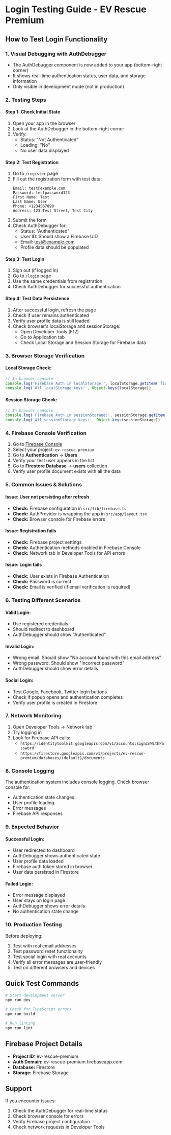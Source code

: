 # Login Testing Guide - EV Rescue Premium

## How to Test Login Functionality

### 1. **Visual Debugging with AuthDebugger**
- The AuthDebugger component is now added to your app (bottom-right corner)
- It shows real-time authentication status, user data, and storage information
- Only visible in development mode (not in production)

### 2. **Testing Steps**

#### **Step 1: Check Initial State**
1. Open your app in the browser
2. Look at the AuthDebugger in the bottom-right corner
3. Verify:
   - Status: "Not Authenticated"
   - Loading: "No"
   - No user data displayed

#### **Step 2: Test Registration**
1. Go to `/register` page
2. Fill out the registration form with test data:
   ```
   Email: test@example.com
   Password: testpassword123
   First Name: Test
   Last Name: User
   Phone: +1234567890
   Address: 123 Test Street, Test City
   ```
3. Submit the form
4. Check AuthDebugger for:
   - Status: "Authenticated"
   - User ID: Should show a Firebase UID
   - Email: test@example.com
   - Profile data should be populated

#### **Step 3: Test Login**
1. Sign out (if logged in)
2. Go to `/login` page
3. Use the same credentials from registration
4. Check AuthDebugger for successful authentication

#### **Step 4: Test Data Persistence**
1. After successful login, refresh the page
2. Check if user remains authenticated
3. Verify user profile data is still loaded
4. Check browser's localStorage and sessionStorage:
   - Open Developer Tools (F12)
   - Go to Application tab
   - Check Local Storage and Session Storage for Firebase data

### 3. **Browser Storage Verification**

#### **Local Storage Check:**
```javascript
// In browser console
console.log('Firebase Auth in localStorage:', localStorage.getItem('firebase:authUser'))
console.log('All localStorage keys:', Object.keys(localStorage))
```

#### **Session Storage Check:**
```javascript
// In browser console
console.log('Firebase Auth in sessionStorage:', sessionStorage.getItem('firebase:authUser'))
console.log('All sessionStorage keys:', Object.keys(sessionStorage))
```

### 4. **Firebase Console Verification**

1. Go to [Firebase Console](https://console.firebase.google.com/)
2. Select your project: `ev-rescue-premium`
3. Go to **Authentication** → **Users**
4. Verify your test user appears in the list
5. Go to **Firestore Database** → **users** collection
6. Verify user profile document exists with all the data

### 5. **Common Issues & Solutions**

#### **Issue: User not persisting after refresh**
- **Check:** Firebase configuration in `src/lib/firebase.ts`
- **Check:** AuthProvider is wrapping the app in `src/app/layout.tsx`
- **Check:** Browser console for Firebase errors

#### **Issue: Registration fails**
- **Check:** Firebase project settings
- **Check:** Authentication methods enabled in Firebase Console
- **Check:** Network tab in Developer Tools for API errors

#### **Issue: Login fails**
- **Check:** User exists in Firebase Authentication
- **Check:** Password is correct
- **Check:** Email is verified (if email verification is required)

### 6. **Testing Different Scenarios**

#### **Valid Login:**
- Use registered credentials
- Should redirect to dashboard
- AuthDebugger should show "Authenticated"

#### **Invalid Login:**
- Wrong email: Should show "No account found with this email address"
- Wrong password: Should show "Incorrect password"
- AuthDebugger should show error details

#### **Social Login:**
- Test Google, Facebook, Twitter login buttons
- Check if popup opens and authentication completes
- Verify user profile is created in Firestore

### 7. **Network Monitoring**

1. Open Developer Tools → Network tab
2. Try logging in
3. Look for Firebase API calls:
   - `https://identitytoolkit.googleapis.com/v1/accounts:signInWithPassword`
   - `https://firestore.googleapis.com/v1/projects/ev-rescue-premium/databases/(default)/documents`

### 8. **Console Logging**

The authentication system includes console logging. Check browser console for:
- Authentication state changes
- User profile loading
- Error messages
- Firebase API responses

### 9. **Expected Behavior**

#### **Successful Login:**
- User redirected to dashboard
- AuthDebugger shows authenticated state
- User profile data loaded
- Firebase auth token stored in browser
- User data persisted in Firestore

#### **Failed Login:**
- Error message displayed
- User stays on login page
- AuthDebugger shows error details
- No authentication state change

### 10. **Production Testing**

Before deploying:
1. Test with real email addresses
2. Test password reset functionality
3. Test social login with real accounts
4. Verify all error messages are user-friendly
5. Test on different browsers and devices

## Quick Test Commands

```bash
# Start development server
npm run dev

# Check for TypeScript errors
npm run build

# Run linting
npm run lint
```

## Firebase Project Details

- **Project ID:** ev-rescue-premium
- **Auth Domain:** ev-rescue-premium.firebaseapp.com
- **Database:** Firestore
- **Storage:** Firebase Storage

## Support

If you encounter issues:
1. Check the AuthDebugger for real-time status
2. Check browser console for errors
3. Verify Firebase project configuration
4. Check network requests in Developer Tools
